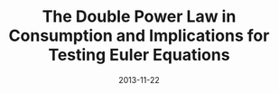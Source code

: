 ---
title: "The Double Power Law in Consumption and Implications for Testing Euler Equations"
collection: talks
type: "Seminar"
venue: "UC San Diego, Department of Economics"
link: https://economics.ucsd.edu/
paperurl: https://doi.org/10.1086/682729
slides: https://alexisakira.github.io/files/slides/slides_dPL.pdf
date: 2013-11-22
location: "San Diego, California"
---